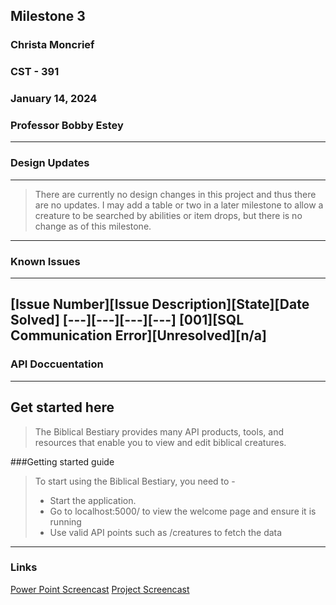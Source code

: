 <!-- Header -->
## **Milestone 3**
### **Christa Moncrief**
### **CST - 391**
### **January 14, 2024**
### **Professor Bobby Estey**
---
### Design Updates
---
> There are currently no design changes in this project and thus there are no updates.
> I may add a table or two in a later milestone to allow a creature to be searched by abilities or item drops, but there is no change as of this milestone.
---
### Known Issues
---
[Issue Number][Issue Description][State][Date Solved]
[---][---][---][---]
[001][SQL Communication Error][Unresolved][n/a]
---
### API Doccuentation
---
## Get started here


>The Biblical Bestiary provides many API products, tools, and resources that enable you to view and edit biblical creatures.

###Getting started guide

> To start using the Biblical Bestiary, you need to -
>
> - Start the application.
> - Go to localhost:5000/ to view the welcome page and ensure it is running
> - Use valid API points such as /creatures to fetch the data

---

### Links

[Power Point Screencast](https://youtu.be/yFESeNozd7w)
[Project Screencast](https://youtu.be/83Zz2aOQMkk)
